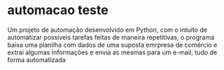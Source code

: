 # automacao teste
 Um projeto de automação desenvolvido em Python, com o intuito de automatizar possíveis tarefas feitas de maneira repetitivas, o programa baixa uma planilha com dados de uma suposta emrpresa de comércio e extrai algumas informações e envia as mesmas para um e-mail, tudo de forma automatizada
